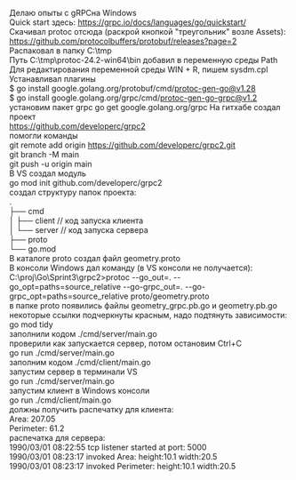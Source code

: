 Делаю опыты с gRPCна Windows  
Quick start здесь: https://grpc.io/docs/languages/go/quickstart/  
Скачивал protoc отсюда (раскрой кнопкой "треугольник" возле Assets):  
https://github.com/protocolbuffers/protobuf/releases?page=2  
Распаковал в папку C:\tmp  
Путь C:\tmp\protoc-24.2-win64\bin добавил в переменную среды Path  
Для редактирования переменной среды WIN + R, пишем sysdm.cpl  
Устанавливал плагины  
$ go install google.golang.org/protobuf/cmd/protoc-gen-go@v1.28  
$ go install google.golang.org/grpc/cmd/protoc-gen-go-grpc@v1.2  
установим пакет grpc
go get google.golang.org/grpc
На гитхабе создал проект  
https://github.com/developerc/grpc2  
помогли команды  
git remote add origin https://github.com/developerc/grpc2.git  
git branch -M main  
git push -u origin main  
В VS создал модуль  
go mod init github.com/developerc/grpc2  
создал структуру папок проекта:  
.  
├── cmd    
│ ├── client // код запуска клиента  
│ └── server // код запуска сервера  
├── proto  
└── go.mod  
В каталоге proto создал файл geometry.proto  
В консоли Windows дал команду (в VS консоли не получается):  
C:\proj\Go\Sprint3\grpc2>protoc --go_out=. --go_opt=paths=source_relative     --go-grpc_out=. --go-grpc_opt=paths=source_relative     proto/geometry.proto  
в папке proto появились файлы geometry_grpc.pb.go и geometry.pb.go  
некоторые ссылки подчеркнуты красным, надо подтянуть зависимости:  
go mod tidy  
заполнили кодом ./cmd/server/main.go  
проверили как запускается сервер, потом остановим Ctrl+C  
go run ./cmd/server/main.go  
заполним кодом ./cmd/client/main.go  
запустим сервер в терминали VS  
go run ./cmd/server/main.go  
запустим клиент в Windows консоли  
go run ./cmd/client/main.go  
должны получить распечатку для клиента:  
Area:  207.05  
Perimeter:  61.2  
распечатка для сервера:  
1990/03/01 08:22:55 tcp listener started at port:  5000  
1990/03/01 08:23:17 invoked Area:  height:10.1 width:20.5  
1990/03/01 08:23:17 invoked Perimeter:  height:10.1 width:20.5  
  
